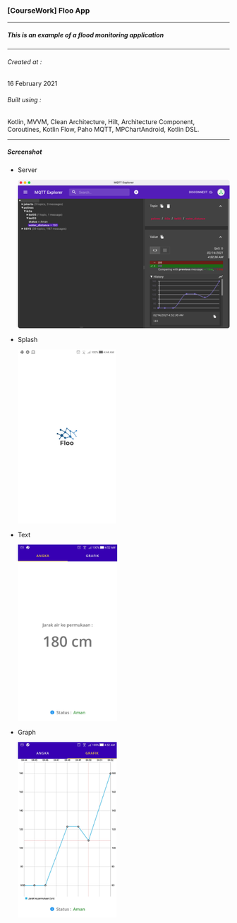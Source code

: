 ### [CourseWork] Floo App

---

##### This is an example of a flood monitoring application

---

###### Created at :

16 February 2021

###### Built using :

Kotlin, MVVM, Clean Architecture, Hilt, Architecture Component, Coroutines, Kotlin Flow, Paho MQTT,  MPChartAndroid, Kotlin DSL.

---

##### Screenshot

- Server
  
  ![](screenshot/sample-server.png)

- Splash
  
  <img title="" src="screenshot/sample-splash.jpg" alt="" width="222">

- Text
  
  <img title="" src="screenshot/sample-text.jpg" alt="" width="225">

- Graph
  
  <img title="" src="screenshot/sample-graph.jpg" alt="" width="224">
